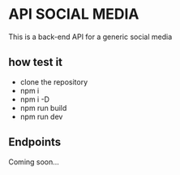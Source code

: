 # API SOCIAL MEDIA

This is a back-end API for a generic social media

## how test it

- clone the repository
- npm i
- npm i -D
- npm run build
- npm run dev

## Endpoints

Coming soon...